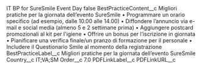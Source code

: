 <?xml version="1.0" encoding="UTF-8"?>
<CustomMetadata xmlns="http://soap.sforce.com/2006/04/metadata" xmlns:xsi="http://www.w3.org/2001/XMLSchema-instance" xmlns:xsd="http://www.w3.org/2001/XMLSchema">
    <label>IT BP for SureSmile Event Day</label>
    <protected>false</protected>
    <values>
        <field>BestPracticeContent__c</field>
        <value xsi:type="xsd:string">Migliori pratiche per la giornata dell’evento SureSmile
•	Programmare un orario specifico (ad esempio, dalle 10.00 alle 14.00)
•	Diffondere l’annuncio via e-mail e social media (almeno 5 e 2 settimane prima)
•	Aggiungere postcard promozionali al kit per l&apos;igiene
•	Offrire un bonus per l’iscrizione in giornata
•	Pianificare una verifica finale/un pranzo di formazione per il personale
•	Includere il Questionario Smile al momento della registrazione</value>
    </values>
    <values>
        <field>BestPracticeLabel__c</field>
        <value xsi:type="xsd:string">Migliori pratiche per la giornata dell’evento SureSmile</value>
    </values>
    <values>
        <field>Country__c</field>
        <value xsi:type="xsd:string">IT;VA;SM</value>
    </values>
    <values>
        <field>Order__c</field>
        <value xsi:type="xsd:double">7.0</value>
    </values>
    <values>
        <field>PDFLinkLabel__c</field>
        <value xsi:nil="true"/>
    </values>
    <values>
        <field>PDFLinkURL__c</field>
        <value xsi:nil="true"/>
    </values>
</CustomMetadata>
